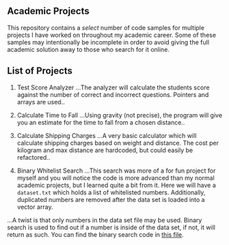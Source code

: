## Academic Projects

This repository contains a *select* number of code samples for multiple projects I have worked on throughout my academic career. Some of these samples may intentionally be incomplete in order to avoid giving the full academic solution away to those who search for it online.

## List of Projects

1. Test Score Analyzer
...The analyzer will calculate the students score against the number of correct and incorrect questions. Pointers and arrays are used..

2. Calculate Time to Fall
...Using gravity (not precise), the program will give you an estimate for the time to fall from a chosen distance..

3. Calculate Shipping Charges
...A very basic calculator which will calculate shipping charges based on weight and distance. The cost per kilogram and max distance are hardcoded, but could easily be refactored..

4. Binary Whitelist Search
...This search was more of a for fun project for myself and you will notice the code is more advanced than my normal academic projects, but I learned quite a bit from it. Here we will have a `dataset.txt` which holds a list of whitelisted numbers. Additionally, duplicated numbers are removed after the data set is loaded into a vector array.

...A twist is that only numbers in the data set file may be used. Binary search is used to find out if a number is inside of the data set, if not, it will return as such. You can find the binary search code in [this file](Binary%20Whitelist%20Search/WhitelistBinary/BinarySearch.h).